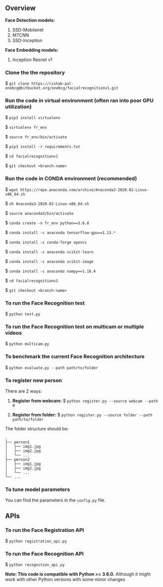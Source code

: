
## Overview

**Face Detection models:**

1. SSD-Mobilenet
2. MTCNN
3. SSD-Inception

**Face Embedding models:**

1. Inception Resnet v1

### Clone the the repository

$ `git clone https://rishab-pal-onebcg@bitbucket.org/onebcg/facialrecognitionv1.git`

### Run the code in virtual environment (often ran into poor GPU utilization)
$ `pip3 install virtualenv`

$ `virtualenv fr_env`

$ `source fr_env/bin/activate`

$ `pip3 install -r requirements.txt`

$ `cd facialrecognitionv1`

$ `git checkout <branch-name>`

### Run the code in CONDA environment (recommended)

$ `wget https://repo.anaconda.com/archive/Anaconda3-2020.02-Linux-x86_64.sh`

$ `sh Anaconda3-2020.02-Linux-x86_64.sh`

$ `source anaconda3/bin/activate`

$ `conda create -n fr_env python==3.6.8`

$ `conda install -c anaconda tensorflow-gpu==1.13.*`

$ `conda install -c conda-forge opencv`

$ `conda install -c anaconda scikit-learn`

$ `conda install -c anaconda scikit-image`

$ `conda install -c anaconda numpy==1.16.4`

$ `cd facialrecognitionv1`

$ `git checkout <branch-name>`

### To run the Face Recognition test
$ `python test.py`

### To run the Face Recognition test on multicam or multiple videos
$ `python multicam.py`

### To benchmark the current Face Recognition architecture
$ `python evaluate.py --path path/to/folder`

### To register new person

There are 2 ways:

1. **Register from webcam:**	$ `python register.py --source webcam --path 0`

2. **Register from folder:**	$ `python register.py --source folder --path path/to/folder`

The folder structure should be:

```
.
├── person1
│   ├── img1.jpg
│   ├── img2.jpg
│	└── ...
├── person2
│	├── img1.jpg
│   ├── img2.jpg
│	└── ...
└── ...
```

### To tune model parameters
You can find the parameters in the `config.py` file.

## APIs

### To run the Face Registration API
$ `python registration_api.py`

### To run the Face Recognition API
$ `python recognition_api.py`

**Note: This code is compatible with Python >= 3.6.0.**
Although it might work with other Python versions with some minor changes